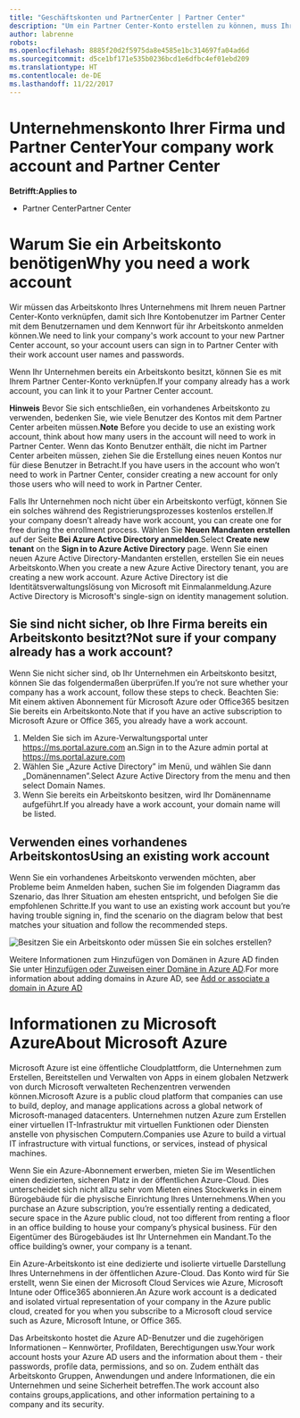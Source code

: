 ```yaml
---
title: "Geschäftskonten und PartnerCenter | Partner Center"
description: "Um ein Partner Center-Konto erstellen zu können, muss Ihr Unternehmen ein Arbeitskonto besitzen."
author: labrenne
robots: 
ms.openlocfilehash: 8885f20d2f5975da8e4585e1bc314697fa04ad6d
ms.sourcegitcommit: d5ce1bf171e535b0236bcd1e6dfbc4ef01ebd209
ms.translationtype: HT
ms.contentlocale: de-DE
ms.lasthandoff: 11/22/2017
---
```

# <a name="your-company-work-account-and-partner-center"></a><span data-ttu-id="2aef1-103">Unternehmenskonto Ihrer Firma und Partner Center</span><span class="sxs-lookup"><span data-stu-id="2aef1-103">Your company work account and Partner Center</span></span>  

**<span data-ttu-id="2aef1-104">Betrifft:</span><span class="sxs-lookup"><span data-stu-id="2aef1-104">Applies to</span></span>**

-  <span data-ttu-id="2aef1-105">Partner Center</span><span class="sxs-lookup"><span data-stu-id="2aef1-105">Partner Center</span></span>

# <a name="why-you-need-a-work-account"></a><span data-ttu-id="2aef1-106">Warum Sie ein Arbeitskonto benötigen</span><span class="sxs-lookup"><span data-stu-id="2aef1-106">Why you need a work account</span></span>

<span data-ttu-id="2aef1-107">Wir müssen das Arbeitskonto Ihres Unternehmens mit Ihrem neuen Partner Center-Konto verknüpfen, damit sich Ihre Kontobenutzer im Partner Center mit dem Benutzernamen und dem Kennwort für ihr Arbeitskonto anmelden können.</span><span class="sxs-lookup"><span data-stu-id="2aef1-107">We need to link your company's work account to your new Partner Center account, so your account users can sign in to Partner Center with their work account user names and passwords.</span></span>

<span data-ttu-id="2aef1-108">Wenn Ihr Unternehmen bereits ein Arbeitskonto besitzt, können Sie es mit Ihrem Partner Center-Konto verknüpfen.</span><span class="sxs-lookup"><span data-stu-id="2aef1-108">If your company already has a work account, you can link it to your Partner Center account.</span></span> 

<span data-ttu-id="2aef1-109">**Hinweis** Bevor Sie sich entschließen, ein vorhandenes Arbeitskonto zu verwenden, bedenken Sie, wie viele Benutzer des Kontos mit dem Partner Center arbeiten müssen.</span><span class="sxs-lookup"><span data-stu-id="2aef1-109">**Note** Before you decide to use an existing work account, think about how many users in the account will need to work in Partner Center.</span></span> <span data-ttu-id="2aef1-110">Wenn das Konto Benutzer enthält, die nicht im Partner Center arbeiten müssen, ziehen Sie die Erstellung eines neuen Kontos nur für diese Benutzer in Betracht.</span><span class="sxs-lookup"><span data-stu-id="2aef1-110">If you have users in the account who won’t need to work in Partner Center, consider creating a new account for only those users who will need to work in Partner Center.</span></span>

<span data-ttu-id="2aef1-111">Falls Ihr Unternehmen noch nicht über ein Arbeitskonto verfügt, können Sie ein solches während des Registrierungsprozesses kostenlos erstellen.</span><span class="sxs-lookup"><span data-stu-id="2aef1-111">If your company doesn’t already have work account, you can create one for free during the enrollment process.</span></span> <span data-ttu-id="2aef1-112">Wählen Sie **Neuen Mandanten erstellen** auf der Seite **Bei Azure Active Directory anmelden**.</span><span class="sxs-lookup"><span data-stu-id="2aef1-112">Select **Create new tenant** on the **Sign in to Azure Active Directory** page.</span></span> <span data-ttu-id="2aef1-113">Wenn Sie einen neuen Azure Active Directory-Mandanten erstellen, erstellen Sie ein neues Arbeitskonto.</span><span class="sxs-lookup"><span data-stu-id="2aef1-113">When you create a new Azure Active Directory tenant, you are creating a new work account.</span></span> <span data-ttu-id="2aef1-114">Azure Active Directory ist die Identitätsverwaltungslösung von Microsoft mit Einmalanmeldung.</span><span class="sxs-lookup"><span data-stu-id="2aef1-114">Azure Active Directory is Microsoft's single-sign on identity management solution.</span></span>

## <a name="not-sure-if-your-company-already-has-a-work-account"></a><span data-ttu-id="2aef1-115">Sie sind nicht sicher, ob Ihre Firma bereits ein Arbeitskonto besitzt?</span><span class="sxs-lookup"><span data-stu-id="2aef1-115">Not sure if your company already has a work account?</span></span>

<span data-ttu-id="2aef1-116">Wenn Sie nicht sicher sind, ob Ihr Unternehmen ein Arbeitskonto besitzt, können Sie das folgendermaßen überprüfen.</span><span class="sxs-lookup"><span data-stu-id="2aef1-116">If you’re not sure whether your company has a work account, follow these steps to check.</span></span> <span data-ttu-id="2aef1-117">Beachten Sie: Mit einem aktiven Abonnement für Microsoft Azure oder Office365 besitzen Sie bereits ein Arbeitskonto.</span><span class="sxs-lookup"><span data-stu-id="2aef1-117">Note that if you have an active subscription to Microsoft Azure or Office 365, you already have a work account.</span></span>
1.  <span data-ttu-id="2aef1-118">Melden Sie sich im Azure-Verwaltungsportal unter https://ms.portal.azure.com an.</span><span class="sxs-lookup"><span data-stu-id="2aef1-118">Sign in to the Azure admin portal at https://ms.portal.azure.com</span></span>
2.  <span data-ttu-id="2aef1-119">Wählen Sie „Azure Active Directory” im Menü, und wählen Sie dann „Domänennamen”.</span><span class="sxs-lookup"><span data-stu-id="2aef1-119">Select Azure Active Directory from the menu and then select Domain Names.</span></span>
3.  <span data-ttu-id="2aef1-120">Wenn Sie bereits ein Arbeitskonto besitzen, wird Ihr Domänenname aufgeführt.</span><span class="sxs-lookup"><span data-stu-id="2aef1-120">If you already have a work account, your domain name will be listed.</span></span>

## <a name="using-an-existing-work-account"></a><span data-ttu-id="2aef1-121">Verwenden eines vorhandenes Arbeitskontos</span><span class="sxs-lookup"><span data-stu-id="2aef1-121">Using an existing work account</span></span>

<span data-ttu-id="2aef1-122">Wenn Sie ein vorhandenes Arbeitskonto verwenden möchten, aber Probleme beim Anmelden haben, suchen Sie im folgenden Diagramm das Szenario, das Ihrer Situation am ehesten entspricht, und befolgen Sie die empfohlenen Schritte.</span><span class="sxs-lookup"><span data-stu-id="2aef1-122">If you want to use an existing work account but you’re having trouble signing in, find the scenario on the diagram below that best matches your situation and follow the recommended steps.</span></span> 

![Besitzen Sie ein Arbeitskonto oder müssen Sie ein solches erstellen?](images/onboardingAADFlow.png)

<span data-ttu-id="2aef1-124">Weitere Informationen zum Hinzufügen von Domänen in Azure AD finden Sie unter [Hinzufügen oder Zuweisen einer Domäne in Azure AD](https://docs.microsoft.com/azure/active-directory/active-directory-add-domain).</span><span class="sxs-lookup"><span data-stu-id="2aef1-124">For more information about adding domains in Azure AD, see [Add or associate a domain in Azure AD](https://docs.microsoft.com/azure/active-directory/active-directory-add-domain)</span></span>

# <a name="about-microsoft-azure"></a><span data-ttu-id="2aef1-125">Informationen zu Microsoft Azure</span><span class="sxs-lookup"><span data-stu-id="2aef1-125">About Microsoft Azure</span></span>

<span data-ttu-id="2aef1-126">Microsoft Azure ist eine öffentliche Cloudplattform, die Unternehmen zum Erstellen, Bereitstellen und Verwalten von Apps in einem globalen Netzwerk von durch Microsoft verwalteten Rechenzentren verwenden können.</span><span class="sxs-lookup"><span data-stu-id="2aef1-126">Microsoft Azure is a public cloud platform that companies can use to build, deploy, and manage applications across a global network of Microsoft-managed datacenters.</span></span> <span data-ttu-id="2aef1-127">Unternehmen nutzen Azure zum Erstellen einer virtuellen IT-Infrastruktur mit virtuellen Funktionen oder Diensten anstelle von physischen Computern.</span><span class="sxs-lookup"><span data-stu-id="2aef1-127">Companies use Azure to build a virtual IT infrastructure with virtual functions, or services, instead of physical machines.</span></span> 

<span data-ttu-id="2aef1-128">Wenn Sie ein Azure-Abonnement erwerben, mieten Sie im Wesentlichen einen dedizierten, sicheren Platz in der öffentlichen Azure-Cloud. Dies unterscheidet sich nicht allzu sehr vom Mieten eines Stockwerks in einem Bürogebäude für die physische Einrichtung Ihres Unternehmens.</span><span class="sxs-lookup"><span data-stu-id="2aef1-128">When you purchase an Azure subscription, you’re essentially renting a dedicated, secure space in the Azure public cloud, not too different from renting a floor in an office building to house your company’s physical business.</span></span> <span data-ttu-id="2aef1-129">Für den Eigentümer des Bürogebäudes ist Ihr Unternehmen ein Mandant.</span><span class="sxs-lookup"><span data-stu-id="2aef1-129">To the office building’s owner, your company is a tenant.</span></span> 

<span data-ttu-id="2aef1-130">Ein Azure-Arbeitskonto ist eine dedizierte und isolierte virtuelle Darstellung Ihres Unternehmens in der öffentlichen Azure-Cloud. Das Konto wird für Sie erstellt, wenn Sie einen der Microsoft Cloud Services wie Azure, Microsoft Intune oder Office365 abonnieren.</span><span class="sxs-lookup"><span data-stu-id="2aef1-130">An Azure work account is a dedicated and isolated virtual representation of your company in the Azure public cloud, created for you when you subscribe to a Microsoft cloud service such as Azure, Microsoft Intune, or Office 365.</span></span> 

<span data-ttu-id="2aef1-131">Das Arbeitskonto hostet die Azure AD-Benutzer und die zugehörigen Informationen – Kennwörter, Profildaten, Berechtigungen usw.</span><span class="sxs-lookup"><span data-stu-id="2aef1-131">Your work account hosts your Azure AD users and the information about them - their passwords, profile data, permissions, and so on.</span></span> <span data-ttu-id="2aef1-132">Zudem enthält das Arbeitskonto Gruppen, Anwendungen und andere Informationen, die ein Unternehmen und seine Sicherheit betreffen.</span><span class="sxs-lookup"><span data-stu-id="2aef1-132">The work account also contains groups,applications, and other information pertaining to a company and its security.</span></span> 
